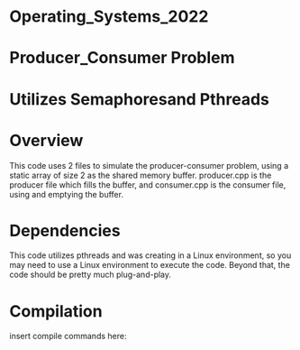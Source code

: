 # Operating_Systems_2022
# Producer_Consumer Problem
# Utilizes Semaphoresand Pthreads

# Overview
This code uses 2 files to simulate the producer-consumer problem, using a static array of size 2 as the shared memory buffer. producer.cpp is the producer file which fills the buffer, and consumer.cpp is the consumer file, using and emptying the buffer. 

# Dependencies
This code utilizes pthreads and was creating in a Linux environment, so you may need to use a Linux environment to execute the code. 
Beyond that, the code should be pretty much plug-and-play. 

# Compilation
insert compile commands here:
